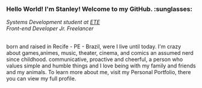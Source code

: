 <h3>Hello World! I'm Stanley! Welcome to my GitHub. :sunglasses: </h3>
<span><em>Systems Development student at <a rel="noopener noreferrer" href="https://www.instagram.com/ete.iburajordao/" target="_blank">ETE</a></em></span><br>
<span><em>Front-end Developer Jr. Freelancer</em></span>
<br><br>
<p>born and raised in Recife - PE - Brazil, were I live until today. I'm crazy about games,animes, music, theater, cinema, and comics an assumed nerd since childhood. communicative, proactive and cheerful, a person who values simple and humble things and I love being with my family and friends and my animals.
To learn more about me, visit my Personal Portfolio, there you can view my full profile.<p>
<!--
**Stanleyhenrique/StanleyHenrique** is a ✨ _special_ ✨ repository because its `README.md` (this file) appears on your GitHub profile.

Here are some ideas to get you started:

- 🔭 I’m currently working on ...
- 🌱 I’m currently learning ...
- 👯 I’m looking to collaborate on ...
- 🤔 I’m looking for help with ...
- 💬 Ask me about ...
- 📫 How to reach me: ...
- 😄 Pronouns: ...
- ⚡ Fun fact: ...
-->
